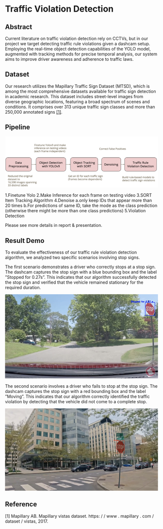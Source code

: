 # Traffic Violation Detection
## Abstract
Current literature on traffic violation detection rely on CCTVs, but in our project we target detecting traffic rule violations given a dashcam setup. Employing the real-time object detection capabilities of the YOLO model, augmented with tracking methods for precise temporal analysis, our system aims to improve driver awareness and adherence to traffic laws.

## Dataset
Our research utilizes the Mapillary Traffic Sign Dataset (MTSD), which is among the most comprehensive datasets available for traffic sign detection in academic research. This dataset includes street-level images from diverse geographic locations, featuring a broad spectrum of scenes and conditions. It comprises over 313 unique traffic sign classes and more than 250,000 annotated signs [[1]](#1).

## Pipeline
![](demo/pipeline.png)

1.Finetune Yolo
2.Make Inference for each frame on testing video
3.SORT Item Tracking Algorithm
4.Denoise
 a.only keep IDs that appear more than 20 times 
 b.For predictions of same ID, take the mode as the class prediction (otherwise there might be more than one class predictions) 
5.Violation Detection

Please see more details in report \& presentation.

## Result Demo
To evaluate the effectiveness of our traffic rule violation detection algorithm, we analyzed two specific scenarios involving stop signs.

The first scenario demonstrates a driver who correctly stops at a stop sign. The dashcam captures the stop sign with a blue bounding box and the label ”Stopped for 0.27s”. This indicates that our algorithm successfully detected the stop sign and verified that the vehicle remained stationary for the required duration.

![](demo/STOP.png)



The second scenario involves a driver who fails to stop at the stop sign. The dashcam captures the stop sign with a red bounding box and the label ”Moving”. This indicates that our algorithm correctly identified the traffic violation by detecting that the vehicle did not come to a complete stop.

![](demo/Moving.png)



## Reference
<a id="1">[1]</a> 
Mapillary AB. Mapillary vistas dataset. https: / / www . mapillary . com / dataset / vistas, 2017.
